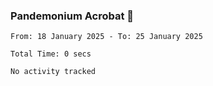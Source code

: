 ### Pandemonium Acrobat 🤸

<!--START_SECTION:waka-->

```all_time
From: 18 January 2025 - To: 25 January 2025

Total Time: 0 secs

No activity tracked
```

<!--END_SECTION:waka-->
